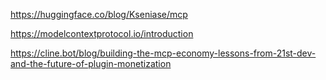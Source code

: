https://huggingface.co/blog/Kseniase/mcp

https://modelcontextprotocol.io/introduction

https://cline.bot/blog/building-the-mcp-economy-lessons-from-21st-dev-and-the-future-of-plugin-monetization